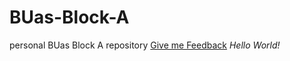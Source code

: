 # BUas-Block-A
personal BUas Block A repository
[Give me Feedback](https://github.com/VladKovalchuk241230/BUas-Block-A/blob/main/Quizzes/week2_wednesday_quizz.txt)
*Hello World!*
